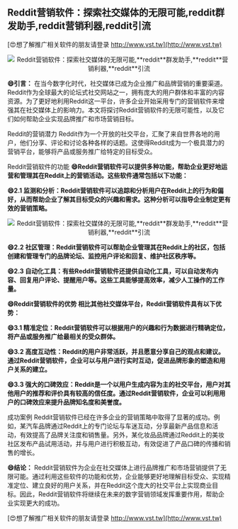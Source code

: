 ## **Reddit营销软件：探索社交媒体的无限可能,**reddit**群发助手,**reddit**营销利器,**reddit**引流**

[😍想了解推广相关软件的朋友请登录 http://www.vst.tw](http://www.vst.tw)

 <center><img src="https://vst.tw/MP4/tuiguang/png/2.png" alt="Reddit营销软件：探索社交媒体的无限可能,**reddit**群发助手,**reddit**营销利器,**reddit**引流"></center>

**😄引言：**
在当今数字化时代，社交媒体已成为企业推广和品牌营销的重要渠道。Reddit作为全球最大的论坛式社交网站之一，拥有庞大的用户群体和丰富的内容资源。为了更好地利用Reddit这一平台，许多企业开始采用专门的营销软件来增强其在社交媒体上的影响力。本文将探讨Reddit营销软件的无限可能性，以及它们如何帮助企业实现品牌推广和市场营销目标。

Reddit的营销潜力
Reddit作为一个开放的社交平台，汇聚了来自世界各地的用户，他们分享、评论和讨论各种各样的话题。这使得Reddit成为一个极具潜力的营销平台，能够将产品或服务推广给特定的目标受众。

Reddit营销软件的功能
**😄Reddit营销软件可以提供多种功能，帮助企业更好地运营和管理其在Reddit上的营销活动。这些软件通常包括以下功能：**

**😄2.1 监测和分析：Reddit营销软件可以追踪和分析用户在Reddit上的行为和偏好，从而帮助企业了解其目标受众的兴趣和需求。这种分析可以指导企业制定更有效的营销策略。**

 <center><img src="https://vst.tw/MP4/tuiguang/png/4.png" alt="Reddit营销软件：探索社交媒体的无限可能,**reddit**群发助手,**reddit**营销利器,**reddit**引流"></center>

**😄2.2 社区管理：Reddit营销软件可以帮助企业管理其在Reddit上的社区，包括创建和管理专门的品牌论坛、监控用户评论和回复、维护社区秩序等。**

**😄2.3 自动化工具：有些Reddit营销软件还提供自动化工具，可以自动发布内容、回复用户评论、提醒用户等。这些工具能够提高效率，减少人工操作的工作量。**

**😄Reddit营销软件的优势 相比其他社交媒体平台，Reddit营销软件具有以下优势：**

**😄3.1 精准定位：Reddit营销软件可以根据用户的兴趣和行为数据进行精确定位，将产品或服务推广给最相关的受众群体。**

**😄3.2 高度互动性：Reddit的用户非常活跃，并且愿意分享自己的观点和建议。通过Reddit营销软件，企业可以与用户进行实时互动，促进品牌形象的塑造和用户关系的建立。**

**😄3.3 强大的口碑效应：Reddit是一个以用户生成内容为主的社交平台，用户对其他用户的推荐和评价具有较高的信任度。通过Reddit营销软件，企业可以利用用户的口碑效应来提升品牌知名度和美誉度。**

成功案例 Reddit营销软件已经在许多企业的营销策略中取得了显著的成功。例如，某汽车品牌通过Reddit上的专门论坛与车迷互动，分享最新产品信息和活动，有效提高了品牌关注度和销售量。另外，某化妆品品牌通过Reddit上的美妆社区发布产品试用活动，并与用户进行积极互动，有效促进了产品口碑的传播和销售的增长。

**😄结论：**
Reddit营销软件为企业在社交媒体上进行品牌推广和市场营销提供了无限可能。通过利用这些软件的功能和优势，企业能够更好地理解目标受众、实现精准定位、建立良好的用户关系，并在Reddit这个庞大的社交平台上实现商业目标。因此，Reddit营销软件将继续在未来的数字营销领域发挥重要作用，帮助企业实现更大的成功。

[😍想了解推广相关软件的朋友请登录 http://www.vst.tw](http://www.vst.tw)



